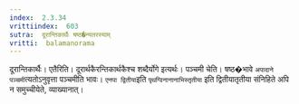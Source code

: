 ```yaml
---
index:  2.3.34
vrittiindex:  603
sutra:  दूरान्तिकार्थैः षष्ठ�न्यतरस्याम्
vritti:  balamanorama 
---
```


दूरान्तिकार्थैः। एतैरिति। दूरार्थकैरन्तिकार्थकैश्च शब्दैर्योगे इत्यर्थः। पञ्चमी चेति। षष्ठ�भावे `अपादाने पञ्चमी`त्यतोऽनुवृत्ता पञ्चमीति भावः। `एनपा द्वितीया`इति `पृथग्विनानानाभिस्तृतीया` इति द्वितीयातृतीया संनिहिते अपि न समुच्चीयेते, व्याख्यानात्। 

